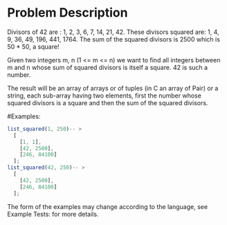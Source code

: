 # Problem Description

Divisors of 42 are : 1, 2, 3, 6, 7, 14, 21, 42. These divisors squared are: 1, 4, 9, 36, 49, 196, 441, 1764. The sum of the squared divisors is 2500 which is 50 \* 50, a square!

Given two integers m, n (1 <= m <= n) we want to find all integers between m and n whose sum of squared divisors is itself a square. 42 is such a number.

The result will be an array of arrays or of tuples (in C an array of Pair) or a string, each sub-array having two elements, first the number whose squared divisors is a square and then the sum of the squared divisors.

#Examples:

```typescript
list_squared(1, 250)-- >
  [
    [1, 1],
    [42, 2500],
    [246, 84100]
  ];
list_squared(42, 250)-- >
  [
    [42, 2500],
    [246, 84100]
  ];
```

The form of the examples may change according to the language, see Example Tests: for more details.
